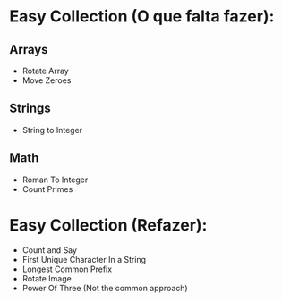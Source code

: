 # Easy Collection (O que falta fazer):

## Arrays
* Rotate Array
* Move Zeroes

## Strings
* String to Integer

## Math
* Roman To Integer
* Count Primes

# Easy Collection (Refazer):
* Count and Say
* First Unique Character In a String
* Longest Common Prefix
* Rotate Image
* Power Of Three (Not the common approach)
